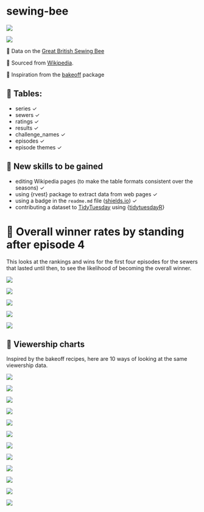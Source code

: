 # sewing-bee

![](https://img.shields.io/badge/%F0%9F%A7%B5-in_progress-blue?style=for-the-badge
)

![](assets/sewingbee.jpg)

🧵 Data on the [Great British Sewing Bee](https://www.bbc.co.uk/programmes/b03myqj2)

🧵 Sourced from [Wikipedia](https://en.wikipedia.org/wiki/The_Great_British_Sewing_Bee).

🧵 Inspiration from the [bakeoff](https://github.com/apreshill/bakeoff) package


## 🧵 Tables:

- series ✓
- sewers ✓
- ratings ✓
- results ✓
- challenge_names ✓
- episodes ✓
- episode themes ✓

## 🧵 New skills to be gained

- editing Wikipedia pages (to make the table formats consistent over the seasons) ✓
- using {rvest} package to extract data from web pages ✓
- using a badge in the `readme.md` file ([shields.io](https://shields.io/badges)) ✓
- contributing a dataset to [TidyTuesday](https://github.com/rfordatascience/tidytuesday) 
  using {[tidytuesdayR](https://dslc-io.github.io/tidytuesdayR/articles/curating.html)}

# 🧵 Overall winner rates by standing after episode 4

This looks at the rankings and wins for the first four episodes 
for the sewers that lasted until then, to see the likelihood of becoming the
overall winner.

![](charts/winner-num-pattern.png)

![](charts/winner-best-pattern.png)

![](charts/winner-num-transformation.png)

![](charts/winner-best-transformation.png)

![](charts/winner-num-gow.png)


## 🧵 Viewership charts

Inspired by the bakeoff recipes, here are 10 ways of looking at the same viewership data.

![](charts/viewership-bar.png)

![](charts/viewership-lollipop.png)

![](charts/viewership-line.png)

![](charts/viewership-facet.png)

![](charts/viewership-line-p-f.png)

![](charts/viewership-dumbbell.png)

![](charts/viewership-slope.png)

![](charts/viewership-f-bump.png)

![](charts/viewership-pct-change.png)

![](charts/viewership-pct-lolli.png)

![](charts/viewership-scatter.png)

![](https://media3.giphy.com/media/v1.Y2lkPTc5MGI3NjExZjl1NnQ1MWNiYnUwbHY0emExbHVsMDBqeDd6Yzc0Zmkxd3Z6bzNlcSZlcD12MV9pbnRlcm5hbF9naWZfYnlfaWQmY3Q9Zw/qisTnBL5wNXZaSNecx/giphy.gif)


